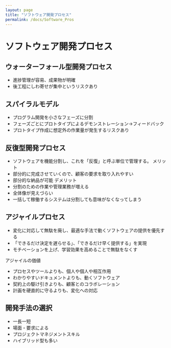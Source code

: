 ```yaml
---
layout: page
title: "ソフトウェア開発プロセス"
permalink: /docs/Software_Pros
---
```


# ソフトウェア開発プロセス
## ウォーターフォール型開発プロセス
- 進捗管理が容易、成果物が明確
- 後工程にしわ寄せが集中というリスクあり
## スパイラルモデル
- プログラム開発を小さなフェーズに分割
- フェーズごとにプロトタイプによるデモンストレーション→フィードバック
- プロトタイプ作成に想定外の作業量が発生するリスクあり
## 反復型開発プロセス
- ソフトウェアを機能分割し、これを「反復」と呼ぶ単位で管理する。
メリット
- 部分的に完成させていくので、顧客の要求を取り入れやすい
- 部分的な納品が可能
デメリット
- 分割のための作業や管理業務が増える
- 全体像が見えづらい
- 一括して稼働するシステムは分割しても意味がなくなってしまう

## アジャイルプロセス
- 変化に対応して無駄を廃し、最適な手法で動くソフトウェアの提供を優先する
- 「できるだけ決定を遅らせる」、「できるだけ早く提供する」を実現
- モチベーションを上げ、学習効果を高めることで無駄をなくす

アジャイルの価値
- プロセスやツールよりも、個人や個人や相互作用
- わかりやすいドキュメントよりも、動くソフトウェア
- 契約上の駆け引きよりも、顧客とのコラボレーション
- 計画を硬直的に守るよりも、変化への対応

## 開発手法の選択
- 一長一短
- 場面・要求による
- プロジェクトマネジメントスキル
- ハイブリッド型も多い